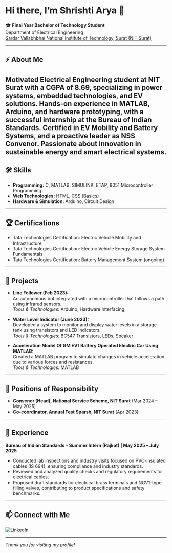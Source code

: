 # Hi there, I’m Shrishti Arya 👋

🎓 **Final Year Bachelor of Technology Student**  
Department of Electrical Engineering  
[Sardar Vallabhbhai National Institute of Technology, Surat (NIT Surat)](https://www.svnit.ac.in/)

---

## ⚡ About Me

Motivated Electrical Engineering student at NIT Surat with a CGPA of 8.69, specializing in power systems, embedded technologies, and EV solutions. Hands-on experience in MATLAB, Arduino, and hardware prototyping, with a successful internship at the Bureau of Indian Standards. Certified in EV Mobility and Battery Systems, and a proactive leader as NSS Convenor. Passionate about innovation in sustainable energy and smart electrical systems.
---

## 🛠️ Skills

- **Programming:** C, MATLAB, SIMULINK, ETAP, 8051 Microcontroller Programming
- **Web Technologies:** HTML, CSS (Basics)
- **Hardware & Simulation:** Arduino, Circuit Design

---

## 🏆 Certifications

- Tata Technologies Certification: Electric Vehicle Mobility and Infrastructure
- Tata Technologies Certification: Electric Vehicle Energy Storage System Fundamentals
- Tata Technologies Certification: Battery Management System (ongoing)

---

## 🚀 Projects

- **Line Follower (Feb 2023):**  
  An autonomous bot integrated with a microcontroller that follows a path using infrared sensors.  
  _Tools & Technologies:_ Arduino, Hardware Interfacing

- **Water Level Indicator (June 2023):**  
  Developed a system to monitor and display water levels in a storage tank using transistors and LED indicators.  
  _Tools & Technologies:_ BC547 Transistors, LEDs, Speaker

- **Acceleration Model Of GM EV1 Battery Operated Electric Car Using MATLAB:**  
  Created a MATLAB program to simulate changes in vehicle acceleration due to various forces and resistances.  
  _Tools & Technologies:_ MATLAB

---

## 🌟 Positions of Responsibility

- **Convenor (Head), National Service Scheme, NIT Surat** (Mar 2024 – May 2025)
- **Co-coordinator, Annual Fest Sparsh, NIT Surat** (Apr 2023)

---

## 🏢 Experience

**Bureau of Indian Standards – Summer Intern (Rajkot) | May 2025 – July 2025**  
- Conducted lab inspections and industry visits focused on PVC-insulated cables (IS 694), ensuring compliance and industry standards.
- Reviewed and analyzed quality checks and regulatory requirements for electrical cables.
- Proposed draft standards for electrical brass terminals and NGV1-type filling valves, contributing to product specifications and safety benchmarks.

---

## 📫 Connect with Me

[![LinkedIn](https://img.shields.io/badge/LinkedIn-shrishtiarya-blue?logo=linkedin&logoColor=white)](http://www.linkedin.com/in/shrishtiarya)

---

<!--
**Fun Fact or Personal Motto:** (Add here if you wish—e.g., "I love exploring new tech and building solutions that impact lives!")
-->

_Thank you for visiting my profile!_
